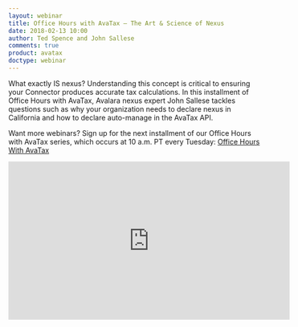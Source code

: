 ```yaml
---
layout: webinar
title: Office Hours with AvaTax – The Art & Science of Nexus
date: 2018-02-13 10:00
author: Ted Spence and John Sallese
comments: true
product: avatax
doctype: webinar
---
```


What exactly IS nexus? Understanding this concept is critical to ensuring your Connector produces accurate tax calculations. In this installment of Office Hours with AvaTax, Avalara nexus expert John Sallese tackles questions such as why your organization needs to declare nexus in California and how to declare auto-manage in the AvaTax API.

Want more webinars? Sign up for the next installment of our Office Hours with AvaTax series, which occurs at 10 a.m. PT every Tuesday: [Office Hours With AvaTax](https://developer.avalara.com/resources/webinars/)

<iframe width="560" height="315" src="https://www.youtube.com/embed/qn0HH-JYNtI" frameborder="0" allow="autoplay; encrypted-media" allowfullscreen></iframe>